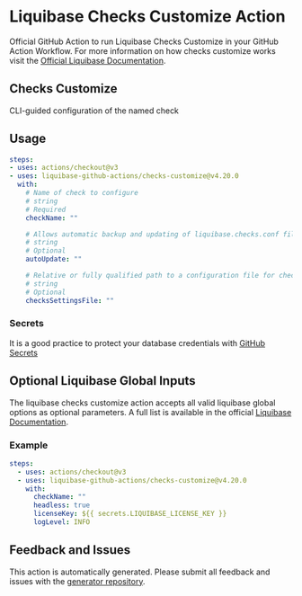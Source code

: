 # Liquibase Checks Customize Action
Official GitHub Action to run Liquibase Checks Customize in your GitHub Action Workflow. For more information on how checks customize works visit the [Official Liquibase Documentation](https://docs.liquibase.com/commands/home.html).
## Checks Customize
CLI-guided configuration of the named check
## Usage
```yaml
steps:
- uses: actions/checkout@v3
- uses: liquibase-github-actions/checks-customize@v4.20.0
  with:
    # Name of check to configure
    # string
    # Required
    checkName: ""

    # Allows automatic backup and updating of liquibase.checks.conf file when new quality checks are available. Options: [on|off]
    # string
    # Optional
    autoUpdate: ""

    # Relative or fully qualified path to a configuration file for checks execution
    # string
    # Optional
    checksSettingsFile: ""

```

### Secrets
It is a good practice to protect your database credentials with [GitHub Secrets](https://docs.github.com/en/actions/security-guides/encrypted-secrets)

## Optional Liquibase Global Inputs
The liquibase checks customize action accepts all valid liquibase global options as optional parameters. A full list is available in the official [Liquibase Documentation](https://docs.liquibase.com/parameters/command-parameters.html).

### Example
```yaml
steps:
  - uses: actions/checkout@v3
  - uses: liquibase-github-actions/checks-customize@v4.20.0
    with:
      checkName: ""
      headless: true
      licenseKey: ${{ secrets.LIQUIBASE_LICENSE_KEY }}
      logLevel: INFO
```

## Feedback and Issues
This action is automatically generated. Please submit all feedback and issues with the [generator repository](https://github.com/liquibase/github-action-generator/issues).
